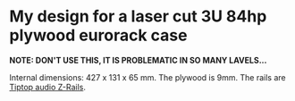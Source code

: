 # My design for a laser cut 3U 84hp plywood eurorack case

**NOTE: DON'T USE THIS, IT IS PROBLEMATIC IN SO MANY LAVELS...**

Internal dimensions: 427 x 131 x 65 mm.
The plywood is 9mm.
The rails are [Tiptop audio Z-Rails](http://www.tiptopaudio.com/zrails.php).
